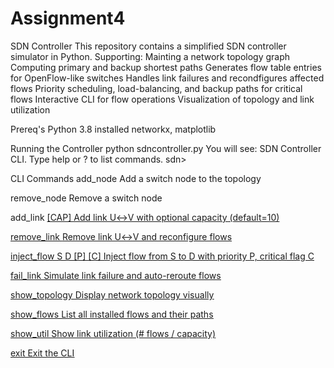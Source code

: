 # Assignment4
SDN Controller
This repository contains a simplified SDN controller simulator in Python.
  Supporting:
    Mainting a network topology graph
    Computing primary and backup shortest paths
    Generates flow table entries for OpenFlow-like switches
    Handles link failures and recondfigures affected flows
    Priority scheduling, load-balancing, and backup paths for critical flows
    Interactive CLI for flow operations
    Visualization of topology and link utilization

Prereq's
  Python 3.8 installed
  networkx, matplotlib

Running the Controller
  python sdncontroller.py
  You will see:
    SDN Controller CLI. Type help or ? to list commands.
    sdn>

CLI Commands
add_node <NODE> Add a switch node to the topology

remove_node <NODE> Remove a switch node

add_link <U> <V> [CAP] Add link U↔V with optional capacity (default=10)

remove_link <U> <V> Remove link U↔V and reconfigure flows

inject_flow S D [P] [C] Inject flow from S to D with priority P, critical flag C

fail_link <U> <V> Simulate link failure and auto-reroute flows

show_topology Display network topology visually

show_flows List all installed flows and their paths

show_util Show link utilization (# flows / capacity)

exit Exit the CLI

